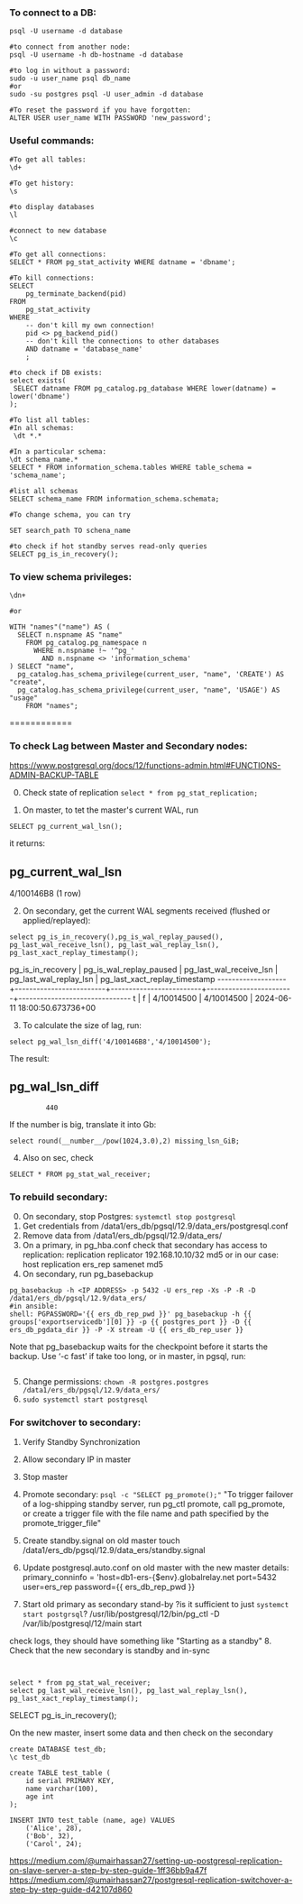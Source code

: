 ### To connect to a DB:

```
psql -U username -d database
 
#to connect from another node:
psql -U username -h db-hostname -d database

#to log in without a password:
sudo -u user_name psql db_name
#or
sudo -su postgres psql -U user_admin -d database
 
#To reset the password if you have forgotten:
ALTER USER user_name WITH PASSWORD 'new_password';
```

### Useful commands:


```
#To get all tables:
\d+
 
#To get history:
\s
 
#to display databases
\l
 
#connect to new database
\c 
 
#To get all connections:
SELECT * FROM pg_stat_activity WHERE datname = 'dbname';
 
#To kill connections:
SELECT
    pg_terminate_backend(pid)
FROM
    pg_stat_activity
WHERE
    -- don't kill my own connection!
    pid <> pg_backend_pid()
    -- don't kill the connections to other databases
    AND datname = 'database_name'
    ;
 
#to check if DB exists:
select exists(
 SELECT datname FROM pg_catalog.pg_database WHERE lower(datname) = lower('dbname')
);
 
#To list all tables:
#In all schemas:
 \dt *.*
 
#In a particular schema:
\dt schema_name.*
SELECT * FROM information_schema.tables WHERE table_schema = 'schema_name';
 
#list all schemas
SELECT schema_name FROM information_schema.schemata;
 
#To change schema, you can try
 
SET search_path TO schena_name
 
#to check if hot standby serves read-only queries
SELECT pg_is_in_recovery();
```

### To view schema privileges:
```
\dn+
 
#or
 
WITH "names"("name") AS (
  SELECT n.nspname AS "name"
    FROM pg_catalog.pg_namespace n
      WHERE n.nspname !~ '^pg_'
        AND n.nspname <> 'information_schema'
) SELECT "name",
  pg_catalog.has_schema_privilege(current_user, "name", 'CREATE') AS "create",
  pg_catalog.has_schema_privilege(current_user, "name", 'USAGE') AS "usage"
    FROM "names";
```


============
### To check Lag between Master and Secondary nodes:
https://www.postgresql.org/docs/12/functions-admin.html#FUNCTIONS-ADMIN-BACKUP-TABLE

0. Check state of replication
```select * from pg_stat_replication;```

1. On master, to tet the master's current WAL, run
```
SELECT pg_current_wal_lsn();
```
it returns:

 pg_current_wal_lsn 
--------------------
 4/100146B8
(1 row)


2. On secondary, get the current WAL segments received (flushed or applied/replayed):
```
select pg_is_in_recovery(),pg_is_wal_replay_paused(), pg_last_wal_receive_lsn(), pg_last_wal_replay_lsn(), pg_last_xact_replay_timestamp();
```

 pg_is_in_recovery | pg_is_wal_replay_paused | pg_last_wal_receive_lsn | pg_last_wal_replay_lsn | pg_last_xact_replay_timestamp 
-------------------+-------------------------+-------------------------+------------------------+-------------------------------
 t                 | f                       | 4/10014500              | 4/10014500             | 2024-06-11 18:00:50.673736+00



3. To calculate the size of lag, run:
```
select pg_wal_lsn_diff('4/100146B8','4/10014500');
```
The result:

 pg_wal_lsn_diff 
-----------------
             440

If the number is big, translate it into Gb:
```
select round(__number__/pow(1024,3.0),2) missing_lsn_GiB;
```

4. Also on sec, check 
```
SELECT * FROM pg_stat_wal_receiver;
```

### To rebuild secondary:
0. On secondary, stop Postgres: ```systemctl stop postgresql```
1. Get credentials from /data1/ers_db/pgsql/12.9/data_ers/postgresql.conf
2. Remove data from /data1/ers_db/pgsql/12.9/data_ers/
3. On a primary, in pg_hba.conf check that secondary has access to replication:
replication replicator 192.168.10.10/32 md5
or in our case:
host replication ers_rep samenet md5
4. On secondary, run pg_basebackup
```
pg_basebackup -h <IP ADDRESS> -p 5432 -U ers_rep -Xs -P -R -D /data1/ers_db/pgsql/12.9/data_ers/
#in ansible:
shell: PGPASSWORD='{{ ers_db_rep_pwd }}' pg_basebackup -h {{ groups['exportservicedb'][0] }} -p {{ postgres_port }} -D {{ ers_db_pgdata_dir }} -P -X stream -U {{ ers_db_rep_user }}
```

Note that pg_basebackup waits for the checkpoint before it starts the backup. Use  ‘-c fast’ if take too long, or in master, in pgsql, run:
```CHECKPOINT;
```
5. Change permissions: ``` chown -R postgres.postgres /data1/ers_db/pgsql/12.9/data_ers/ ```
6. ```sudo systemctl start postgresql```


### For switchover to secondary:
1. Verify Standby Synchronization
2. Allow secondary IP in master
3. Stop master
4. Promote secondary:
```psql -c "SELECT pg_promote();"```
"To trigger failover of a log-shipping standby server, run pg_ctl promote, call pg_promote, or create a trigger file with the file name and path specified by the promote_trigger_file"

5. Create standby.signal on old master
touch /data1/ers_db/pgsql/12.9/data_ers/standby.signal
6. Update postgresql.auto.conf on old master with the new master details:
primary_conninfo = 'host=db1-ers-{$env}.globalrelay.net port=5432 user=ers_rep password={{ ers_db_rep_pwd }}
7. Start old primary as secondary stand-by
?is it sufficient to just `systemct start postgrsql`?
/usr/lib/postgresql/12/bin/pg_ctl -D /var/lib/postgresql/12/main start

check logs, they should have something like "Starting as a standby"
8. Check that the new secondary is standby and in-sync
```


select * from pg_stat_wal_receiver;
select pg_last_wal_receive_lsn(), pg_last_wal_replay_lsn(), pg_last_xact_replay_timestamp();
```
SELECT pg_is_in_recovery();
<!-- This query will return a single boolean value:  -->
<!-- true if the server is a standby and false if it's the primary. -->

On the new master, insert some data and then check on the secondary
```
create DATABASE test_db;
\c test_db

create TABLE test_table (
    id serial PRIMARY KEY,
    name varchar(100),
    age int
);

INSERT INTO test_table (name, age) VALUES
    ('Alice', 28),
    ('Bob', 32),
    ('Carol', 24);

```    
https://medium.com/@umairhassan27/setting-up-postgresql-replication-on-slave-server-a-step-by-step-guide-1ff36bb9a47f
https://medium.com/@umairhassan27/postgresql-replication-switchover-a-step-by-step-guide-d42107d860
